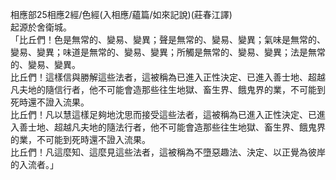 相應部25相應2經/色經(入相應/蘊篇/如來記說)(莊春江譯)  
起源於舍衛城。  
「比丘們！色是無常的、變易、變異；聲是無常的、變易、變異；氣味是無常的、變易、變異；味道是無常的、變易、變異；所觸是無常的、變易、變異；法是無常的、變易、變異。  
比丘們！這樣信與勝解這些法者，這被稱為已進入正性決定、已進入善士地、超越凡夫地的隨信行者，他不可能會造那些往生地獄、畜生界、餓鬼界的業，不可能到死時還不證入流果。  
比丘們！凡以慧這樣足夠地沈思而接受這些法者，這被稱為已進入正性決定、已進入善士地、超越凡夫地的隨法行者，他不可能會造那些往生地獄、畜生界、餓鬼界的業，不可能到死時還不證入流果。  
比丘們！凡這麼知、這麼見這些法者，這被稱為不墮惡趣法、決定、以正覺為彼岸的入流者。」  
  
  
